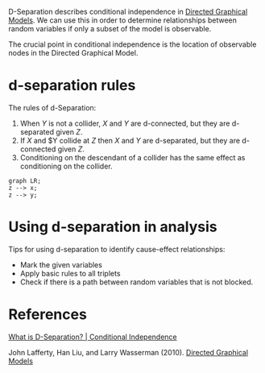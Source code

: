 D-Separation describes conditional independence in [Directed Graphical Models](Directed%20Graphical%20Models.md). We can use this in order to determine relationships between random variables if only a subset of the model is observable.

The crucial point in conditional independence is the location of observable nodes in the Directed Graphical Model.

# d-separation rules
The rules of d-Separation:
1. When $Y$ is not a collider, $X$ and $Y$ are d-connected, but they are d-separated given $Z$. 
2. If $X$ and $Y collide at $Z$ then $X$ and $Y$ are d-separated, but they are d-connected given $Z$.
3. Conditioning on the descendant of a collider has the same effect as conditioning on the collider. 

```mermaid
graph LR;
z --> x;
z --> y;
```

# Using d-separation in analysis
Tips for using d-separation to identify cause-effect relationships:
- Mark the given variables
- Apply basic rules to all triplets
- Check if there is a path between random variables that is not blocked.


# References

[What is D-Separation? | Conditional Independence](https://youtu.be/mv5D2akH25w)

John Lafferty, Han Liu, and Larry Wasserman (2010). [Directed Graphical Models](https://www.stat.cmu.edu/~larry/=sml/DAGs.pdf)

